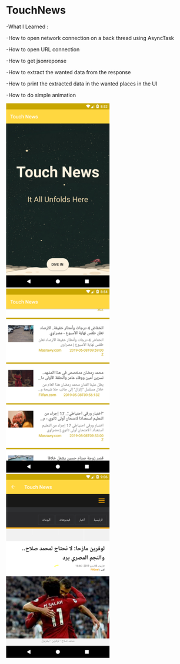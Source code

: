 # TouchNews 

-What I Learned :

-How to open network connection on a back thread using AsyncTask

-How to open URL connection

-How to get jsonreponse

-How to extract the wanted data from the response

-How to print the extracted data in the wanted places in the UI

-How to do simple animation


<img src="https://github.com/BonoAmir/TouchNews/blob/master/Images/Screenshot_1557341563.png" height="500">


<img src="https://github.com/BonoAmir/TouchNews/blob/master/Images/Screenshot_1557341679.png" height="500">


<img src="https://github.com/BonoAmir/TouchNews/blob/master/Images/Screenshot_1557342374.png" height="500">




